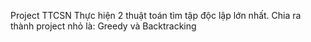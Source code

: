 Project TTCSN Thực hiện 2 thuật toán tìm tập độc lập lớn nhất. Chia ra thành project nhỏ là: Greedy và Backtracking
